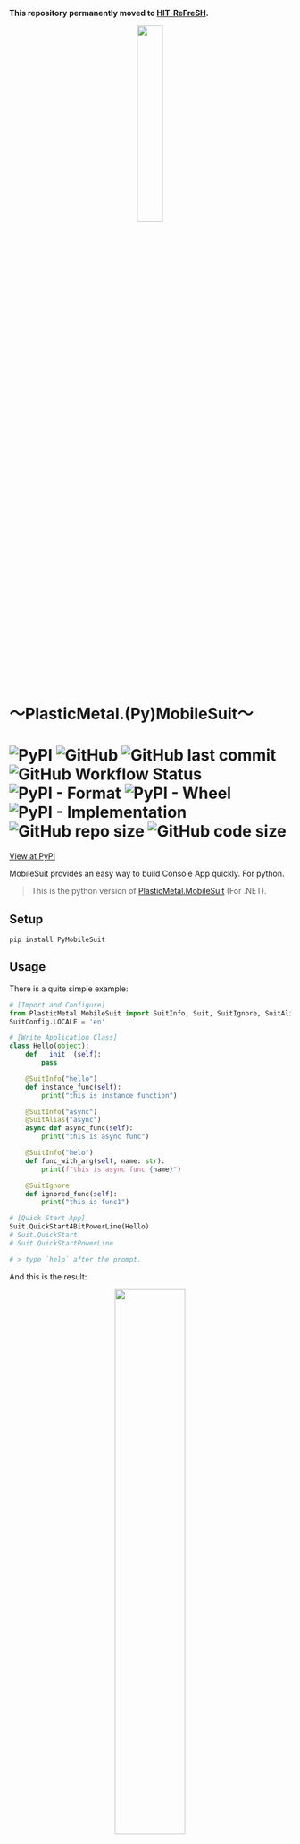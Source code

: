 **This repository permanently moved to [HIT-ReFreSH](https://github.com/HIT-ReFreSH/PyMobileSuit).**


<div  align=center>
    <img src="Plastic-Metal.png" width = 30% height = 30%  />
</div>

# ～PlasticMetal.(Py)MobileSuit～

![PyPI](https://img.shields.io/pypi/v/PyMobileSuit?style=flat-square)
![GitHub](https://img.shields.io/github/license/Plastic-Metal/PyMobileSuit?style=flat-square)
![GitHub last commit](https://img.shields.io/github/last-commit/Plastic-Metal/PyMobileSuit?style=flat-square)
![GitHub Workflow Status](https://img.shields.io/github/workflow/status/Plastic-Metal/PyMobileSuit/deploy?style=flat-square)
![PyPI - Format](https://img.shields.io/pypi/format/PyMobileSuit?style=flat-square)
![PyPI - Wheel](https://img.shields.io/pypi/wheel/PyMobileSuit?style=flat-square)
![PyPI - Implementation](https://img.shields.io/pypi/implementation/PyMobileSuit?style=flat-square)
![GitHub repo size](https://img.shields.io/github/repo-size/Plastic-Metal/PyMobileSuit?style=flat-square)
![GitHub code size](https://img.shields.io/github/languages/code-size/Plastic-Metal/PyMobileSuit?style=flat-square)
=

[View at PyPI](https://pypi.org/project/PyMobileSuit/)

MobileSuit provides an easy way to build Console App quickly. For python.

> This is the python version of [PlasticMetal.MobileSuit](https://github.com/Plastic-Metal/MobileSuit) (For .NET).

## Setup

```shell script
pip install PyMobileSuit
```

## Usage

There is a quite simple example:

```python
# [Import and Configure]
from PlasticMetal.MobileSuit import SuitInfo, Suit, SuitIgnore, SuitAlias, SuitConfig
SuitConfig.LOCALE = 'en'

# [Write Application Class]
class Hello(object):
    def __init__(self):
        pass

    @SuitInfo("hello")
    def instance_func(self):
        print("this is instance function")

    @SuitInfo("async")
    @SuitAlias("async")
    async def async_func(self):
        print("this is async func")

    @SuitInfo("helo")
    def func_with_arg(self, name: str):
        print(f"this is async func {name}")

    @SuitIgnore
    def ignored_func(self):
        print("this is func1")

# [Quick Start App]
Suit.QuickStart4BitPowerLine(Hello)
# Suit.QuickStart
# Suit.QuickStartPowerLine

# > type `help` after the prompt.
```

And this is the result:

<div  align=center>
    <img src="img/pyms-help.png" width = 50% height = 50%  />
</div>

### Import and Configure

`from PlasticMetal.MobileSuit import SuitInfo, Suit, SuitIgnore, SuitAlias, SuitConfig` is ALL YOU NEED normally.

There are two configurations for PyMobileSuit:

- LOCALE: `en` or `zh` to set language.
- THROW: To determine whether Exceptions caught from Application methods should be thrown. To debug your application, you may need to set `THROW=Ture`

### Write Application Class

Free to create your application class, write normal or asynchronous methods with or without parameters. Three basic decorators are available for your application methods:

- `@SuitInfo(expr: str, resourceType=None)`: `expr` is the description of the command shown in `help`command's output by default. If you also set `resourceType`, `getattr(resourceType,expr)` will be the description.
- `@SuitAlias(alias: str)`: Add aliases to the command besides the method name
- `@SuitIgnore`: Suppose the method is not a command.

### Quick Start App

Use `Suit.<QuickStartMethod>(<Your Class>)` to quickly start the application. There are three built-in `QuickStartMethod` implementations:

- Suit.QuickStart: Plain-text IO without powerline.
- Suit.QuickStartPowerLine: True color Powerline supported IO.
- Suit.QuickStart4BitPowerLine: ConsoleColor Powerline supported IO.

Normally, you should use `Suit.QuickStart` or `Suit.QuickStart4BitPowerLine`.

## Notice

Although MobileSuit is easy to use, its features are very comprehensive, so I haven't had the time to write complete documentation. 

The current version of PyMobileSuit is migrated from C # using ChatGPT and manual rather than rewritten so that it might be buggy, and that's why I had not published it on the pypi.

### KNOWN bugs (2023.7.21)

- Methods with args cannot be called as expected
